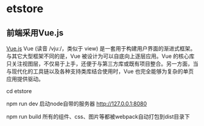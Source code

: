 
# etstore

## 前端采用Vue.js

[Vue.js](https://cn.vuejs.org/)
Vue (读音 /vjuː/，类似于 view) 是一套用于构建用户界面的渐进式框架。与其它大型框架不同的是，Vue 被设计为可以自底向上逐层应用。Vue 的核心库只关注视图层，不仅易于上手，还便于与第三方库或既有项目整合。另一方面，当与现代化的工具链以及各种支持类库结合使用时，Vue 也完全能够为复杂的单页应用提供驱动。

cd etstore

npm run dev  启动node自带的服务器
http://127.0.0.1:8080

npm run build 所有的组件、css、图片等都被webpack自动打包到dist目录下
